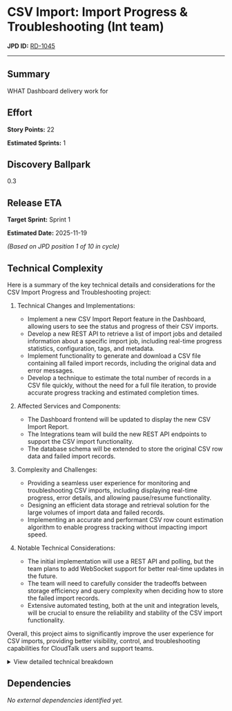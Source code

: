 # CSV Import: Import Progress & Troubleshooting (Int team)

**JPD ID:** [RD-1045](https://cloudtalk.atlassian.net//browse/RD-1045)

---

## Summary

WHAT
Dashboard delivery work for  


## Effort

**Story Points:** 22

**Estimated Sprints:** 1

## Discovery Ballpark

0.3

## Release ETA

**Target Sprint:** Sprint 1

**Estimated Date:** 2025-11-19

*(Based on JPD position 1 of 10 in cycle)*

## Technical Complexity

Here is a summary of the key technical details and considerations for the CSV Import Progress and Troubleshooting project:

1. Technical Changes and Implementations:
   - Implement a new CSV Import Report feature in the Dashboard, allowing users to see the status and progress of their CSV imports.
   - Develop a new REST API to retrieve a list of import jobs and detailed information about a specific import job, including real-time progress statistics, configuration, tags, and metadata.
   - Implement functionality to generate and download a CSV file containing all failed import records, including the original data and error messages.
   - Develop a technique to estimate the total number of records in a CSV file quickly, without the need for a full file iteration, to provide accurate progress tracking and estimated completion times.

2. Affected Services and Components:
   - The Dashboard frontend will be updated to display the new CSV Import Report.
   - The Integrations team will build the new REST API endpoints to support the CSV import functionality.
   - The database schema will be extended to store the original CSV row data and failed import records.

3. Complexity and Challenges:
   - Providing a seamless user experience for monitoring and troubleshooting CSV imports, including displaying real-time progress, error details, and allowing pause/resume functionality.
   - Designing an efficient data storage and retrieval solution for the large volumes of import data and failed records.
   - Implementing an accurate and performant CSV row count estimation algorithm to enable progress tracking without impacting import speed.

4. Notable Technical Considerations:
   - The initial implementation will use a REST API and polling, but the team plans to add WebSocket support for better real-time updates in the future.
   - The team will need to carefully consider the tradeoffs between storage efficiency and query complexity when deciding how to store the failed import records.
   - Extensive automated testing, both at the unit and integration levels, will be crucial to ensure the reliability and stability of the CSV import functionality.

Overall, this project aims to significantly improve the user experience for CSV imports, providing better visibility, control, and troubleshooting capabilities for CloudTalk users and support teams.

<details>
<summary>View detailed technical breakdown</summary>

### [DSH-6091: Dashboard CSV FE: Error Handling + Progress Report](https://cloudtalk.atlassian.net//browse/DSH-6091)

**Type:** Story

h1. *WHAT:*

Together with the Integrations team, we are planning to improve CSV import experience.

We need Dashboard’s team help with implementing CSV Import Report. 

The intended outcome: *Users will be able to see the status + high level progress the CSV files they’ve uploaded and view the details of each CSV file that showcases a granular Status of each field + status reason (Error message) on the entry/field level.*

The full architecture proposal with phases can be found [here|https://www.notion.so/cloudtalkio/Bulk-Data-Uploader-Redesign-20d2bccf284f806eb849ee5ab15aad2f?source=copy_link#20d2bccf284f8015bdc3c0b6856cb52c]

DM [~accountid:6136187f391212007049b1d6] in case of any eng. questions
DM [~accountid:712020:465d15a9-0c0d-4b2e-85e2-e2a604f21974] in case of any UX questions.

h1. *WHY*

# Our current CSV experience is suboptimal, which has a negative impact on our ability to close new business as both new and current customers struggle to use it. 
# We had over 45 L1 tickets in the past 60days connected to the confusion about CSV Import. The biggest struggle is with the error reporting connected to 16 tickets (37% of total). ([+CSV Ticket Analysis+|https://docs.google.com/spreadsheets/d/15Ama1YFR3BpKraJwbg1Tw5kHTR_r8aZnqs_qzYpD3Sg/edit?usp=sharing]+)+



{panel:bgColor=#e3fcef}
*FUNCTIONAL REQUIREMENTS*

👉 [Figma Walkthrough|https://www.loom.com/share/a840d842a03d41dfae917471232bef9b?sid=757915ac-7322-4d3c-b482-9de6d0a1b0f2]

# Component matches figma design
# Component has unit test coverage
# Inputs for a high level status preview are:
## Date of import 
## CSV File name
## Owner = User who initiated the import
## Status = Imported / Error / Processing
## Status Detail = All contacts imported / No contacts imported / X out of 1000 imported (Discuss with Marian the inputs)
## View details = a button that navigates user to the detailed import report
# Inputs for detailed import report contains
## Column ID 
## Name of the imported contact
## Status of the import = Success / Failed
## Reasons = Error message for the failed report. List will be provided by the INT team. 
## Two buttons are available on the right side: 
### Pause which temporarily pauses the import. Users can resume it at any time, and the import will start as long as no other import is currently active. (This satisfies the condition that only one sync is allowed per company at a time.)
### Stop import which cancels the import. Cancelling stops the import allt-ogether but doesn’t revert already imported or updated contacts.
## Aggregate report is available on the right side with 
### Chart outlining how many contacts were imported  and how many failed
### Owner
### Status
### Started
### Runtime
{panel}

Figma Link → The overall UX Flow can be found [here|https://www.figma.com/design/usVZ6fcB5FGJJV3DOZdGq7/WIP-Integration?node-id=6439-11109&t=tKgAutZtwP9LBVqX-4]. The parts relevant to this ask can be found in the [Section 1|https://www.figma.com/design/usVZ6fcB5FGJJV3DOZdGq7/Import-CSV-and-Gsheets?node-id=6439-11366&t=1mrkNRynYZ7Vug4n-4] + [Section 2|https://www.figma.com/design/usVZ6fcB5FGJJV3DOZdGq7/Import-CSV-and-Gsheets?node-id=6439-11384&t=1mrkNRynYZ7Vug4n-4] + [Section 3|https://www.figma.com/design/usVZ6fcB5FGJJV3DOZdGq7/Import-CSV-and-Gsheets?node-id=6555-8467&t=b4LZhHK4TP90nSdc-4]

---

### [DSH-6091 (comment by daniel malachovsky)](https://cloudtalk.atlassian.net//browse/DSH-6091 (comment by daniel malachovsky))

**Type:** Story

 technical question:How do we load the data for imports in processing status? FE will poll BE in interval, or there will be some websocket?


---

### [DSH-6091 (comment by daniel malachovsky)](https://cloudtalk.atlassian.net//browse/DSH-6091 (comment by daniel malachovsky))

**Type:** Story

Sort of ED:
- 2 simple tables with pagination
- Right section with donut chart similar to the one on Campaign detail
- (probably) new toggle component for filtering all/failed rows. We have similar one in Analytics, but not sure if we have one in Dashboard
Rough estimate is 8SP with just unit tests. E2E may be done separately in Appium?


---

### [DSH-6091 (comment by Marian Nociar)](https://cloudtalk.atlassian.net//browse/DSH-6091 (comment by Marian Nociar))

**Type:** Story

Hi , in the initial phase there will only be a REST interface, so I’d expect hot reload or API polling.I’m aware this isn’t an ideal solution, so later on I’d like to add support for WebSockets as well.


---

### [INT-3380: Import Jobs List Endpoint](https://cloudtalk.atlassian.net//browse/INT-3380)

**Type:** Story

h1. WHO

CloudTalk users (via the dashboard interface) who need to view and monitor bulk import operations for their company.

h1. WHAT

Create a REST API endpoint {{GET /v1/imports?limit=50&cursor=abc123}} that returns a paginated list of import jobs for company.

h1. WHY

* *User Visibility*: Users need to see their import history and current job status

* *Monitoring*: Support teams need to monitor import operations across companies

* *Dashboard Integration*: Frontend needs data to display import jobs list page

h1. Automated test notes

_What tests are we going to automate or mention why it was not automated at all_

h1. Acceptance criteria

* C‌over business logic with unit tests and/or e2e tests

---

### [INT-3381: GET Import Job Details Endpoint](https://cloudtalk.atlassian.net//browse/INT-3381)

**Type:** Story

h1. WHO

CloudTalk users (via the dashboard interface) who need to view detailed information about a specific bulk import job

h1. WHAT

Create a REST API endpoint {{GET /v1/imports/jobs/{importId}}} that returns comprehensive details of a single import job, including real-time progress statistics, configuration, tags, and metadata.

h1. WHY

* *Detailed Monitoring*: Users need to see progress and status of individual import operations

* *Troubleshooting*: Support teams need detailed job information to diagnose issues

* *Progress Tracking*: Users want to monitor real-time progress of running imports

* *Configuration Review*: Users need to see what settings were used for a specific import

* *Dashboard Integration*: Frontend needs data for the import job details page

h1. Automated test notes

* Unit tests for the use case logic (job retrieval, data transformation)

* Integration tests for the HTTP handler (path parameter validation, response format)

h1. Acceptance criteria

* AC1
* AC2
* AC3

‌

---

### [INT-3381 (comment by Marian Nociar)](https://cloudtalk.atlassian.net//browse/INT-3381 (comment by Marian Nociar))

**Type:** Story

{
  "data": {
    "id": "123",
    "type": "import_job",
    "attributes": {
      "resourceType": "csv",
      "resourceName": "contacts_january.csv",
      "resourceId": "s3://bucket/files/abc123.csv",
      "status": "running",
      "resolution": null,
      "entity_type": "contact",
      "userEmail": "manager@company.com",
      "processedRows": 1000,
      "successCount": 950,
      "failureCount": 50,
      "config": {
        "mapping": [
          {
            "attribute": "first_name",
            "index": "0",
            "header": "FirstName"
          }
        ]
      },
      "tags": ["january_batch", "high_priority"]
    }
  },
  "request_id": "req-uuid-456"
}

---

### [INT-3382: Generate Failed Records CSV Export](https://cloudtalk.atlassian.net//browse/INT-3382)

**Type:** Story

h1. WHO

CloudTalk Users who need to download and review failed import records with original data and error details to fix issues and re-import corrected data.

h1. WHAT

Implement functionality to generate and download a CSV file containing all failed records from an import job, including original row data and error messages. This includes:

* Database schema changes to store original CSV row data

* CSV generation with original data + error columns

* {{GET /v1/imports/jobs/{importId}/failed-records}} endpoint to generate and download failed records

h1. WHY

* *Data Recovery*: Users can fix errors in the original data and re-import

* *User Experience*: Eliminates need to manually cross-reference logs with original files

* *Efficiency*: Batch error correction instead of individual record fixes

h1. Automated test notes

* Unit tests for CSV generation logic (formatting, escaping, headers)

* E2E tests for CSV download endpoint (content-type, file attachment)

h1. Acceptance criteria

* AC1
* AC2
* AC3

‌

---

### [INT-3382 (comment by Marian Nociar)](https://cloudtalk.atlassian.net//browse/INT-3382 (comment by Marian Nociar))

**Type:** Story

## Extend existing import_logs table
Add an original_row_data column to the existing import_logs table.
Pros:
- Simple implementation - single table for all log data
- No additional joins needed for queries
Cons:
- Storage inefficiency
- Increased table size
## New Table for Failed Records
Create a dedicated table for failed record data
CREATE TABLE import_failed_records (
    id BIGSERIAL PRIMARY KEY,
    import_log_id BIGINT NOT NULL REFERENCES import_logs(id) ON DELETE CASCADE,
    original_row_data JSONB NOT NULL,
    created_at TIMESTAMPTZ DEFAULT CURRENT_TIMESTAMP
);
CREATE INDEX idx_import_failed_records_log_id ON import_failed_records(import_log_id);Pros:
- Storage efficient
- Table size grows proportionally to actual failures
Cons:
- Slightly more complex query
- Requires JOIN to get complete failed records


---

### [INT-3383: Record Count Estimation for Progress Tracking](https://cloudtalk.atlassian.net//browse/INT-3383)

**Type:** Story

h1. WHO

CloudTalk Users (and Dashboard Frontend) that need accurate progress tracking and estimated completion times for bulk import operations without the performance cost of counting all rows upfront.

h1. WHAT

Implement CSV row count estimation logic that predicts the total number of records with reasonable confidence while maintaining fast execution speed, enabling us to provide this information almost instantly after import initiation.

The proposed approach involves analyzing the size of the first X records (100-1000 samples) and extrapolating the total count based on the overall file size.

h1. WHY

* *Progress Tracking*: Users need to see accurate import progress percentages
* *Time Estimation*: Provide realistic ETAs for import completion
* *Performance*: Avoid expensive full-file iteration for large CSVs (>100MB)
* *User Experience*: Show progress immediately when import starts

h1. Automated test notes

* Unit tests

h1. Acceptance criteria

# *Estimation accuracy:*
GIVEN a CSV file is analyzed for row count estimation
WHEN the estimation is compared to the actual row count
THEN achieve ±10% accuracy for estimated size vs reality
# *Performance Requirement:*
GIVEN CSV files of various sizes need row count estimation
WHEN the analysis is performed
THEN analysis shouldn't take more than 3 seconds to provide estimation

‌

---

</details>

## Dependencies

*No external dependencies identified yet.*

